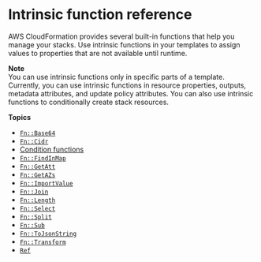 # Intrinsic function reference<a name="intrinsic-function-reference"></a>

AWS CloudFormation provides several built\-in functions that help you manage your stacks\. Use intrinsic functions in your templates to assign values to properties that are not available until runtime\.

**Note**  
You can use intrinsic functions only in specific parts of a template\. Currently, you can use intrinsic functions in resource properties, outputs, metadata attributes, and update policy attributes\. You can also use intrinsic functions to conditionally create stack resources\.

**Topics**

- [`Fn::Base64`](intrinsic-function-reference-base64.md)
- [`Fn::Cidr`](intrinsic-function-reference-cidr.md)
- [Condition functions](intrinsic-function-reference-conditions.md)
- [`Fn::FindInMap`](intrinsic-function-reference-findinmap.md)
- [`Fn::GetAtt`](intrinsic-function-reference-getatt.md)
- [`Fn::GetAZs`](intrinsic-function-reference-getavailabilityzones.md)
- [`Fn::ImportValue`](intrinsic-function-reference-importvalue.md)
- [`Fn::Join`](intrinsic-function-reference-join.md)
- [`Fn::Length`](intrinsic-function-reference-length.md)
- [`Fn::Select`](intrinsic-function-reference-select.md)
- [`Fn::Split`](intrinsic-function-reference-split.md)
- [`Fn::Sub`](intrinsic-function-reference-sub.md)
- [`Fn::ToJsonString`](intrinsic-function-reference-ToJsonString.md)
- [`Fn::Transform`](intrinsic-function-reference-transform.md)
- [`Ref`](intrinsic-function-reference-ref.md)
